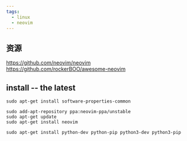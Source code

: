```yaml
---
tags:
  - linux
  - neovim
---
```


## 资源

https://github.com/neovim/neovim
https://github.com/rockerBOO/awesome-neovim


## install -- the latest

```shell
sudo apt-get install software-properties-common

sudo add-apt-repository ppa:neovim-ppa/unstable
sudo apt-get update
sudo apt-get install neovim

sudo apt-get install python-dev python-pip python3-dev python3-pip
```
